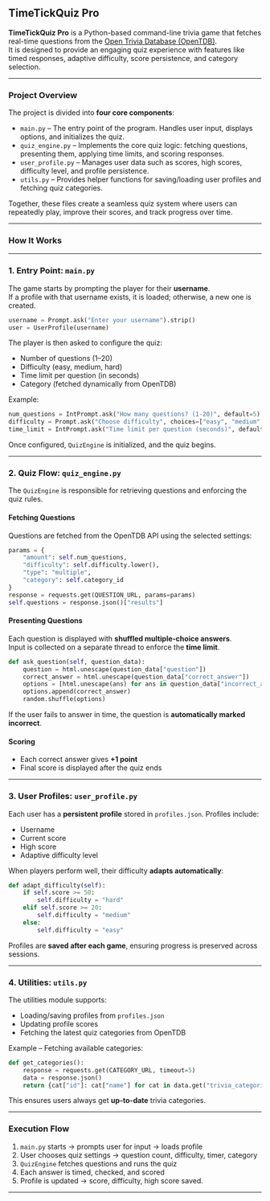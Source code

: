 ## **TimeTickQuiz Pro**

**TimeTickQuiz Pro** is a Python-based command-line trivia game that fetches real-time questions from the [Open Trivia Database (OpenTDB)](https://opentdb.com/).  
It is designed to provide an engaging quiz experience with features like timed responses, adaptive difficulty, score persistence, and category selection.

---

### **Project Overview**

The project is divided into **four core components**:

- `main.py` – The entry point of the program. Handles user input, displays options, and initializes the quiz.  
- `quiz_engine.py` – Implements the core quiz logic: fetching questions, presenting them, applying time limits, and scoring responses.  
- `user_profile.py` – Manages user data such as scores, high scores, difficulty level, and profile persistence.  
- `utils.py` – Provides helper functions for saving/loading user profiles and fetching quiz categories.

Together, these files create a seamless quiz system where users can repeatedly play, improve their scores, and track progress over time.

---

### **How It Works**

---

### **1. Entry Point: `main.py`**

The game starts by prompting the player for their **username**.  
If a profile with that username exists, it is loaded; otherwise, a new one is created.

```python
username = Prompt.ask("Enter your username").strip()
user = UserProfile(username)
```

The player is then asked to configure the quiz:

- Number of questions (1–20)  
- Difficulty (easy, medium, hard)  
- Time limit per question (in seconds)  
- Category (fetched dynamically from OpenTDB)

Example:

```python
num_questions = IntPrompt.ask("How many questions? (1-20)", default=5)
difficulty = Prompt.ask("Choose difficulty", choices=["easy", "medium", "hard"], default="medium")
time_limit = IntPrompt.ask("Time limit per question (seconds)", default=10)
```

Once configured, `QuizEngine` is initialized, and the quiz begins.

---

### **2. Quiz Flow: `quiz_engine.py`**

The `QuizEngine` is responsible for retrieving questions and enforcing the quiz rules.

#### **Fetching Questions**

Questions are fetched from the OpenTDB API using the selected settings:

```python
params = {
    "amount": self.num_questions,
    "difficulty": self.difficulty.lower(),
    "type": "multiple",
    "category": self.category_id
}
response = requests.get(QUESTION_URL, params=params)
self.questions = response.json()["results"]
```

#### **Presenting Questions**

Each question is displayed with **shuffled multiple-choice answers**.  
Input is collected on a separate thread to enforce the **time limit**.

```python
def ask_question(self, question_data):
    question = html.unescape(question_data["question"])
    correct_answer = html.unescape(question_data["correct_answer"])
    options = [html.unescape(ans) for ans in question_data["incorrect_answers"]]
    options.append(correct_answer)
    random.shuffle(options)
```

If the user fails to answer in time, the question is **automatically marked incorrect**.

#### **Scoring**

- Each correct answer gives **+1 point**
- Final score is displayed after the quiz ends

---

### **3. User Profiles: `user_profile.py`**

Each user has a **persistent profile** stored in `profiles.json`. Profiles include:

- Username  
- Current score  
- High score  
- Adaptive difficulty level  

When players perform well, their difficulty **adapts automatically**:

```python
def adapt_difficulty(self):
    if self.score >= 50:
        self.difficulty = "hard"
    elif self.score >= 20:
        self.difficulty = "medium"
    else:
        self.difficulty = "easy"
```

Profiles are **saved after each game**, ensuring progress is preserved across sessions.

---

### **4. Utilities: `utils.py`**

The utilities module supports:

- Loading/saving profiles from `profiles.json`  
- Updating profile scores  
- Fetching the latest quiz categories from OpenTDB

Example – Fetching available categories:

```python
def get_categories():
    response = requests.get(CATEGORY_URL, timeout=5)
    data = response.json()
    return {cat["id"]: cat["name"] for cat in data.get("trivia_categories", [])}
```

This ensures users always get **up-to-date** trivia categories.

---

### **Execution Flow**

1. `main.py` starts → prompts user for input → loads profile  
2. User chooses quiz settings → question count, difficulty, timer, category  
3. `QuizEngine` fetches questions and runs the quiz  
4. Each answer is timed, checked, and scored  
5. Profile is updated → score, difficulty, high score saved.

---


